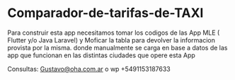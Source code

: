# Comparador-de-tarifas-de-TAXI
Para construir esta app necesitamos tomar los codigos de las  App MLE ( Flutter y/o Java Laravel) y Moficar la tabla para devolver la informacion provista por la misma. donde manualmente se carga en base a datos de las app que funcionan en las distintas ciudades que opere esta App

Consultas: Gustavo@oha.com.ar  o wp +5491153187633
